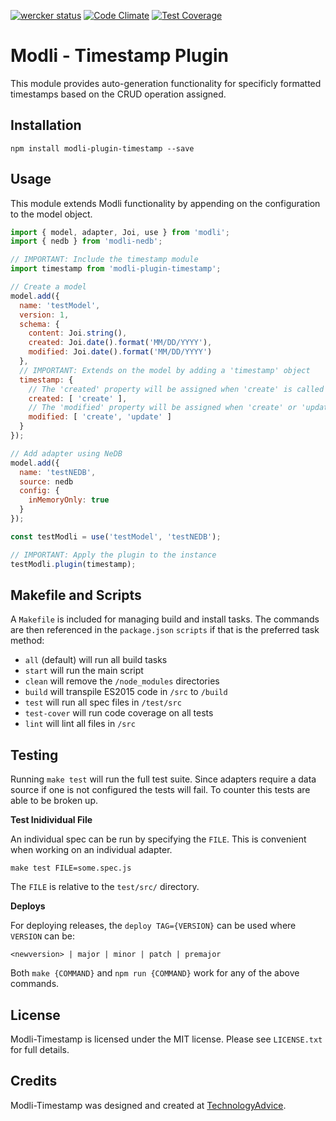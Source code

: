 [![wercker status](https://app.wercker.com/status/bb95222575a57e1eb150e52ce9ae7d7a/s/master "wercker status")](https://app.wercker.com/project/bykey/bb95222575a57e1eb150e52ce9ae7d7a)
[![Code Climate](https://codeclimate.com/github/node-modli/modli-plugin-timestamp/badges/gpa.svg)](https://codeclimate.com/github/node-modli/modli-plugin-timestamp)
[![Test Coverage](https://codeclimate.com/github/node-modli/modli-plugin-timestamp/badges/coverage.svg)](https://codeclimate.com/github/node-modli/modli-plugin-timestamp/coverage)

# Modli - Timestamp Plugin

This module provides auto-generation functionality for specificly formatted 
timestamps based on the CRUD operation assigned.

## Installation

```
npm install modli-plugin-timestamp --save
```

## Usage

This module extends Modli functionality by appending on the configuration to the 
model object.

```javascript
import { model, adapter, Joi, use } from 'modli';
import { nedb } from 'modli-nedb';

// IMPORTANT: Include the timestamp module
import timestamp from 'modli-plugin-timestamp';

// Create a model
model.add({
  name: 'testModel',
  version: 1,
  schema: {
    content: Joi.string(),
    created: Joi.date().format('MM/DD/YYYY'),
    modified: Joi.date().format('MM/DD/YYYY')
  },
  // IMPORTANT: Extends on the model by adding a 'timestamp' object
  timestamp: {
    // The 'created' property will be assigned when 'create' is called
    created: [ 'create' ],
    // The 'modified' property will be assigned when 'create' or 'update' are called
    modified: [ 'create', 'update' ]
  }
});

// Add adapter using NeDB
model.add({
  name: 'testNEDB',
  source: nedb
  config: {
    inMemoryOnly: true
  }
});

const testModli = use('testModel', 'testNEDB');

// IMPORTANT: Apply the plugin to the instance
testModli.plugin(timestamp);
```

## Makefile and Scripts

A `Makefile` is included for managing build and install tasks. The commands are
then referenced in the `package.json` `scripts` if that is the preferred
task method:

* `all` (default) will run all build tasks
* `start` will run the main script
* `clean` will remove the `/node_modules` directories
* `build` will transpile ES2015 code in `/src` to `/build`
* `test` will run all spec files in `/test/src`
* `test-cover` will run code coverage on all tests
* `lint` will lint all files in `/src`

## Testing

Running `make test` will run the full test suite. Since adapters require a data
source if one is not configured the tests will fail. To counter this tests are
able to be broken up.

**Test Inidividual File**

An individual spec can be run by specifying the `FILE`. This is convenient when
working on an individual adapter.

```
make test FILE=some.spec.js
```

The `FILE` is relative to the `test/src/` directory.

**Deploys**

For deploying releases, the `deploy TAG={VERSION}` can be used where `VERSION` can be:

```
<newversion> | major | minor | patch | premajor
```

Both `make {COMMAND}` and `npm run {COMMAND}` work for any of the above commands.

## License

Modli-Timestamp is licensed under the MIT license. Please see `LICENSE.txt` for full details.

## Credits

Modli-Timestamp was designed and created at [TechnologyAdvice](http://www.technologyadvice.com).